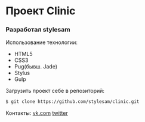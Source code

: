 # Проект Clinic
### Разработал stylesam
Использование технологии:
- HTML5
- CSS3
- Pug(бывш. Jade)
- Stylus 
- Gulp

Загрузить проект себе в репозиторий:
```sh
$ git clone https://github.com/stylesam/clinic.git
```

Контакты: 
 [vk.com](http://vk.com/stylesams/ "Sam Bulatov")
 [twitter](https://twitter.com/sstylesam "Sam Bulatov")
